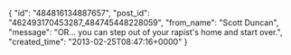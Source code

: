  {
   "id": "484816134887657",
   "post_id": "462493170453287_484745448228059",
   "from_name": "Scott Duncan",
   "message": "OR... you can step out of your rapist's home and start over.",
   "created_time": "2013-02-25T08:47:16+0000"
 }
